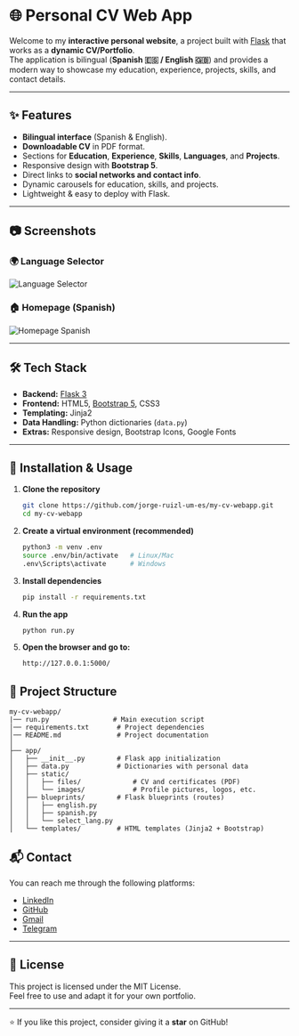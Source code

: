 # 🌐 Personal CV Web App

Welcome to my **interactive personal website**, a project built with [Flask](https://flask.palletsprojects.com/) that works as a **dynamic CV/Portfolio**.  
The application is bilingual (**Spanish 🇪🇸 / English 🇬🇧**) and provides a modern way to showcase my education, experience, projects, skills, and contact details.

---

## ✨ Features

- **Bilingual interface** (Spanish & English).
- **Downloadable CV** in PDF format.
- Sections for **Education**, **Experience**, **Skills**, **Languages**, and **Projects**.
- Responsive design with **Bootstrap 5**.
- Direct links to **social networks and contact info**.
- Dynamic carousels for education, skills, and projects.
- Lightweight & easy to deploy with Flask.

---

## 📷 Screenshots

### 🌍 Language Selector
![Language Selector](static/images/readme/lang_selector.png)

### 🏠 Homepage (Spanish)
![Homepage Spanish](static/images/readme/home_es.png)

---

## 🛠️ Tech Stack

- **Backend:** [Flask 3](https://flask.palletsprojects.com/)
- **Frontend:** HTML5, [Bootstrap 5](https://getbootstrap.com/), CSS3
- **Templating:** Jinja2
- **Data Handling:** Python dictionaries (`data.py`)
- **Extras:** Responsive design, Bootstrap Icons, Google Fonts

---

## 🚀 Installation & Usage

1. **Clone the repository**
	```bash
	git clone https://github.com/jorge-ruizl-um-es/my-cv-webapp.git
	cd my-cv-webapp
	```

2. **Create a virtual environment (recommended)**
	```bash
	python3 -m venv .env
	source .env/bin/activate   # Linux/Mac
	.env\Scripts\activate      # Windows
	```

3. **Install dependencies**
	```bash
	pip install -r requirements.txt
	```

4. **Run the app**
	```bash
	python run.py
	```

5. **Open the browser and go to:**
   ```bash
   http://127.0.0.1:5000/
   ```

## 📂 Project Structure

```
my-cv-webapp/
|── run.py                # Main execution script
│── requirements.txt       # Project dependencies
│── README.md              # Project documentation
│
├── app/
│   ├── __init__.py        # Flask app initialization
│   ├── data.py            # Dictionaries with personal data
│	├── static/
│   │	├── files/             # CV and certificates (PDF)
│   │	└── images/            # Profile pictures, logos, etc.
│   ├── blueprints/        # Flask blueprints (routes)
│   │   ├── english.py
│   │   ├── spanish.py
│   │   └── select_lang.py
│   └── templates/         # HTML templates (Jinja2 + Bootstrap)

```

## 📬 Contact

You can reach me through the following platforms:

- [LinkedIn](https://www.linkedin.com/in/jorge-ruiz-l%C3%B3pez-6a0101321/)
- [GitHub](https://github.com/jorge-ruizl-um-es)
- [Gmail](mailto:jorge.rulo2005@gmail.com)
- [Telegram](https://t.me/jorgeruiz_5)

---

## 📜 License

This project is licensed under the MIT License.  
Feel free to use and adapt it for your own portfolio.

---

⭐ If you like this project, consider giving it a **star** on GitHub!